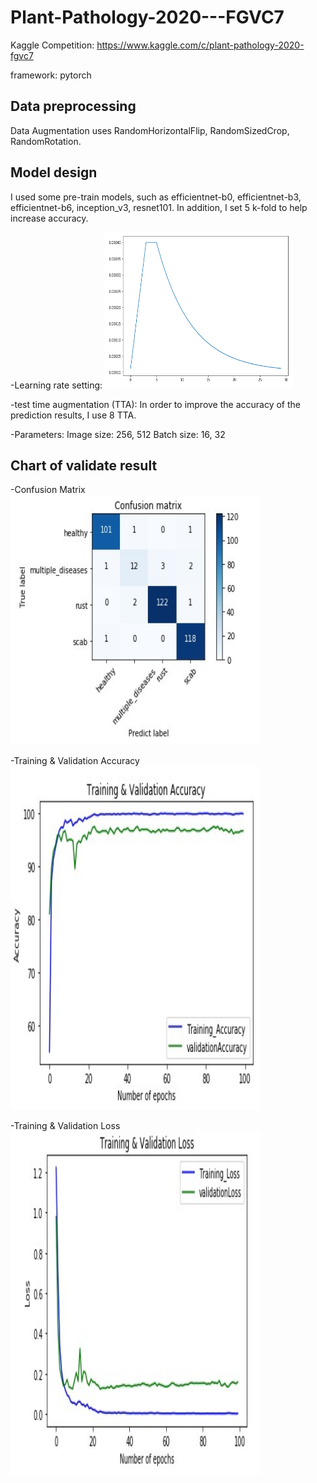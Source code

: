 # Plant-Pathology-2020---FGVC7
Kaggle Competition: https://www.kaggle.com/c/plant-pathology-2020-fgvc7

framework: pytorch

## Data preprocessing
Data Augmentation uses RandomHorizontalFlip, RandomSizedCrop, RandomRotation.

## Model design
I used some pre-train models, such as efficientnet-b0, efficientnet-b3, efficientnet-b6, inception_v3, resnet101.
In addition, I set 5 k-fold to help increase accuracy.

-Learning rate setting:
<img width="300" height="250" src="https://github.com/chingi071/Plant-Pathology-2020---FGVC7/blob/master/pix/lr.jpg"/></div>


-test time augmentation (TTA):
In order to improve the accuracy of the prediction results, I use 8 TTA.

-Parameters:
Image size: 256, 512
Batch size: 16, 32

## Chart of validate result
-Confusion Matrix
<img width="400" height="400" src="https://github.com/chingi071/Plant-Pathology-2020---FGVC7/blob/master/pix/Confusion_Matrix.jpg"/></div>

-Training & Validation Accuracy
<img width="400" height="550" src="https://github.com/chingi071/Plant-Pathology-2020---FGVC7/blob/master/pix/Accuracy.jpg"/></div>

-Training & Validation Loss
<img width="400" height="550" src="https://github.com/chingi071/Plant-Pathology-2020---FGVC7/blob/master/pix/Loss.jpg"/></div>
